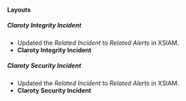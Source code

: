 
#### Layouts
##### Claroty Integrity Incident
- Updated the *Related Incident* to *Related Alerts* in XSIAM.
- **Claroty Integrity Incident**
##### Claroty Security Incident
- Updated the *Related Incident* to *Related Alerts* in XSIAM.
- **Claroty Security Incident**
